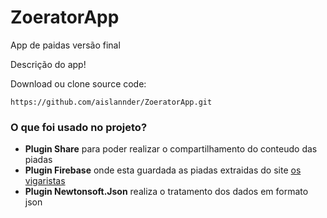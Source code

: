 # ZoeratorApp #
App de paidas versão final

Descrição do app!


Download ou clone source code:

    https://github.com/aislannder/ZoeratorApp.git

    
### O que foi usado no projeto? ###
 - **Plugin Share** para poder realizar o compartilhamento do conteudo das piadas
 - **Plugin Firebase** onde esta guardada as piadas extraidas do site [os vigaristas](https://www.osvigaristas.com.br/)
 - **Plugin Newtonsoft.Json** realiza o tratamento dos dados em formato json
